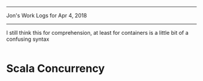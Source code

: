 *****************************************************************

Jon's Work Logs for Apr 4, 2018

*****************************************************************

I still think this for comprehension, at least for containers is a little bit of a confusing syntax
```scala
```

# Scala Concurrency

